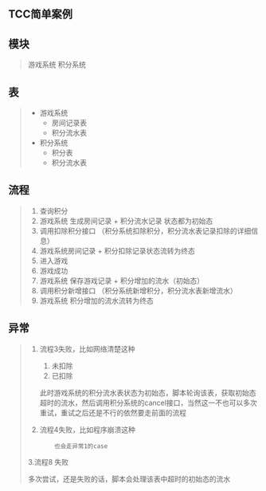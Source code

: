 ## TCC简单案例

## 模块

> 游戏系统    积分系统

## 表

> * 游戏系统
>   * 房间记录表
>   * 积分流水表
> * 积分系统
>   * 积分表
>   * 积分流水表

## 流程

> 1. 查询积分
> 2. 游戏系统 生成房间记录 + 积分流水记录  状态都为初始态
> 3. 调用扣除积分接口   （积分系统扣除积分，积分流水表记录扣除的详细信息）
> 4. 游戏系统房间记录 + 积分扣除记录状态流转为终态
> 5. 进入游戏
> 6. 游戏成功
> 7. 游戏系统  保存游戏记录 + 积分增加的流水（初始态）
> 8. 调用积分新增接口   （积分系统新增积分，积分流水表新增流水）
> 9. 游戏系统 积分增加的流水流转为终态

## 异常

> 1. 流程3失败，比如网络清楚这种  
>    1. 未扣除  
>    2. 已扣除
>
>    此时游戏系统的积分流水表状态为初始态，脚本轮询该表，获取初始态超时的流水，然后调用积分系统的cancel接口，当然这一不也可以多次重试，重试之后还是不行的依然要走前面的流程
>
> 2. 流程4失败，比如程序崩溃这种
>
>            也会走异常1的case
>
> 3.流程8 失败
>
> 多次尝试，还是失败的话，脚本会处理该表中超时的初始态的流水



